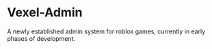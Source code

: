 # Vexel-Admin
A newly established admin system for roblox games, currently in early phases of development.
